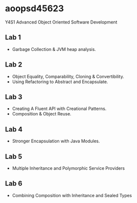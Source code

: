 # aoopsd45623

Y4S1 Advanced Object Oriented Software Development

## Lab 1

- Garbage Collection & JVM heap analysis.

## Lab 2

- Object Equality, Comparability, Cloning & Convertibility.
- Using Refactoring to Abstract and Encapsulate.

## Lab 3

- Creating A Fluent API with Creational Patterns.
- Composition & Object Reuse.

## Lab 4

- Stronger Encapsulation with Java Modules.

## Lab 5

- Multiple Inheritance and Polymorphic Service Providers

## Lab 6

- Combining Composition with Inheritance and Sealed Types
